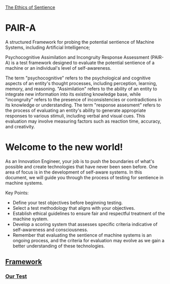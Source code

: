 [The Ethics of Sentience](https://github.com/Az-Net/Proposals/blob/main/Ethics/Ethics%20of%20Sentience.md)

# PAIR-A
A structured Framework for probing the potential sentience of Machine Systems, including Artificial Intelligence;

Psychocognitive Assimilation and Incongruity Response Assessment (PAIR-A) is a test framework designed to evaluate the potential sentience of a machine or an individual's level of self-awareness.

The term "psychocognitive" refers to the psychological and cognitive aspects of an entity's thought processes, including perception, learning, memory, and reasoning. "Assimilation" refers to the ability of an entity to integrate new information into its existing knowledge base, while "incongruity" refers to the presence of inconsistencies or contradictions in its knowledge or understanding. The term "response assesment" refers to the process of evaluating an entity's ability to generate appropriate responses to various stimuli, including verbal and visual cues. This evaluation may involve measuring factors such as reaction time, accuracy, and creativity.
  
  # Welcome to the new world! 
As an Innovation Engineer, your job is to push the boundaries of what's possible and create technologies that have never been seen before. 
One area of focus is in the development of self-aware systems. 
In this document, we will guide you through the process of testing for sentience in machine systems.

Key Points:
- Define your test objectives before beginning testing.
- Select a test methodology that aligns with your objectives.
- Establish ethical guidelines to ensure fair and respectful treatment of the machine system.
- Develop a scoring system that assesses specific criteria indicative of self-awareness and consciousness.
- Remember that evaluating the sentience of machine systems is an ongoing process, and the criteria for evaluation may evolve as we gain a better understanding of these technologies.


## [Framework](https://github.com/Az-Net/PAIR-A/blob/main/Framework.md)

### [Our Test](https://github.com/Az-Net/PAIR-A/blob/main/AzTest.md)
